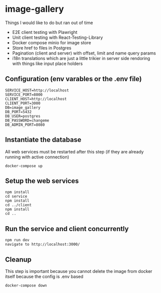 # image-gallery

Things I would like to do but ran out of time

-   E2E client testing with Plawright
-   Unit client testing with React-Testing-Library
-   Docker compose minio for image store
-   Store href to files in Postgres
-   Pagination (client and server) with offset, limit and name query params
-   i18n translations which are just a little trikier in server side rendoring with things like input place holders

## Configuration (env varables or the .env file)

```
SERVICE_HOST=http://localhost
SERVICE_PORT=8000
CLIENT_HOST=http://localhost
CLIENT_PORT=3000
DB=image_gallery
DB_PORT=5432
DB_USER=postgres
DB_PASSWORD=changeme
DB_ADMIN_PORT=8080
```

## Instantiate the database

All web services must be restarted after this step (if they are already running with active connection)

```
docker-compose up
```

## Setup the web services

```
npm install
cd service
npm install
cd ../client
npm install
cd ..
```

## Run the service and client concurrently

```
npm run dev
navigate to http://localhost:3000/
```

## Cleanup

This step is important because you cannot delete the image from docker itself because the config is .env based

```
docker-compose down
```

